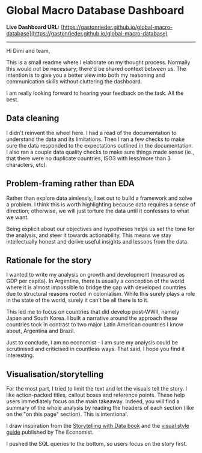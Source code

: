 # Global Macro Database Dashboard

**Live Dashboard URL:** [https://gastonrieder.github.io/global-macro-database](https://gastonrieder.github.io/global-macro-database)

---

Hi Dimi and team,

This is a small readme where I elaborate on my thought process. Normally this would not be necessary; there'd be shared context between us. The intention is to give you a better view into both my reasoning and communication skills without cluttering the dashboard.

I am really looking forward to hearing your feedback on the task. All the best.

## Data cleaning

I didn't reinvent the wheel here. I had a read of the documentation to understand the data and its limitations. Then I ran a few checks to make sure the data responded to the expectations outlined in the documentation. I also ran a couple data quality checks to make sure things made sense (ie., that there were no duplicate countries, ISO3 with less/more than 3 characters, etc).

## Problem-framing rather than EDA

Rather than explore data aimlessly, I set out to build a framework and solve a problem. I think this is worth highlighting because data requires a sense of direction; otherwise, we will just torture the data until it confesses to what we want.

Being explicit about our objectives and hypotheses helps us set the tone for the analysis, and steer it towards actionability. This means we stay intellectually honest and derive useful insights and lessons from the data.

## Rationale for the story

I wanted to write my analysis on growth and development (measured as GDP per capita). In Argentina, there is usually a conception of the world where it is almost impossible to bridge the gap with developed countries due to structural reasons rooted in colonialism. While this surely plays a role in the state of the world, surely it can't be all there is to it.

This led me to focus on countries that did develop post-WWII, namely Japan and South Korea. I built a narrative around the approach these countries took in contrast to two major Latin American countries I know about, Argentina and Brazil.

Just to conclude, I am no economist - I am sure my analysis could be scrutinised and criticised in countless ways. That said, I hope you find it interesting.

## Visualisation/storytelling

For the most part, I tried to limit the text and let the visuals tell the story. I like action-packed titles, callout boxes and reference points. These help users immediately focus on the main takeaway. Indeed, you will find a summary of the whole analysis by reading the headers of each section \(like on the "on this page" section\). This is intentional.

I draw inspiration from the [Storytelling with Data book](https://www.storytellingwithdata.com/) and the [visual style guide](https://design-system.economist.com/documents/CHARTstyleguide_20170505.pdf) published by The Economist.

I pushed the SQL queries to the bottom, so users focus on the story first.
